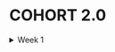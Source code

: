 # COHORT 2.0

<details>

<summary style>Week 1</summary>

### Strings

<table border=2 >
    <thead>
        <td>Method</td>
        <td>Description</td>
        <td>Example</td>
    </thead>
    <tbody>
        <tr>
         <td><code>length<code></td>
        <td>to get the length of the string</td>
        <td><code lang=js>
        let str = "hello world";
        console.log(str.length); // 11
        <code></td>
        </tr>
        <tr>
       <td><code>indexOf()<code></td>
        <td>to get the index of the given char/string</td>
        <td><code lang=js>
        let str = "hello world";
        console.log(str.indexOf('w')); // 5
        console.log(str.indexOf('orl')); // 6
        <code></td>        
        </tr>
        <tr>
       <td><code>lastIndexOf()<code></td>
        <td>to get the index of the given char</td>
        <td><code lang=js>
        let str = "hello world world";
        console.log(str.lastIndexOf('w')); // 5
        console.log(str.lastIndexOf('wor')); // 11
        <code></td>        
        </tr>
        <tr>
       <td><code>slice(i, j)<code></td>
        <td>slice the string on given index range [i,j)</td>
        <td><code lang=js>
        let str = "hello world";
        console.log(str.slice(2,7)); // 'llo wo'
        <code></td>        
        </tr>
        <tr>
       <td><code>substr(i, n)<code></td>
        <td>get a substring from index <i>i</i> to next n characters</td>
        <td><code lang=js>
        let str = "hello world";
        console.log(str.substr(2,7)); // 'llo wor'
        <code></td>        
        </tr>
    </tbody>
</table>



</details>